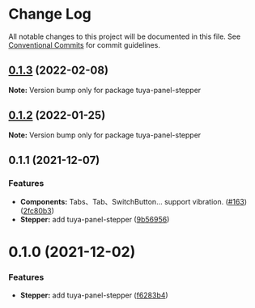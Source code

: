 # Change Log

All notable changes to this project will be documented in this file.
See [Conventional Commits](https://conventionalcommits.org) for commit guidelines.

## [0.1.3](https://github.com/tuya/tuya-panel-kit/compare/tuya-panel-stepper@0.1.2...tuya-panel-stepper@0.1.3) (2022-02-08)

**Note:** Version bump only for package tuya-panel-stepper





## [0.1.2](https://github.com/tuya/tuya-panel-kit/compare/tuya-panel-stepper@0.1.1...tuya-panel-stepper@0.1.2) (2022-01-25)

**Note:** Version bump only for package tuya-panel-stepper





## 0.1.1 (2021-12-07)


### Features

* **Components:** Tabs、Tab、SwitchButton... support vibration. ([#163](https://github.com/tuya/tuya-panel-kit/issues/163)) ([2fc80b3](https://github.com/tuya/tuya-panel-kit/commit/2fc80b3924890e9f5076475472ac5d5b41f17f33))
* **Stepper:** add tuya-panel-stepper ([9b56956](https://github.com/tuya/tuya-panel-kit/commit/9b5695673dd56e51c85270c80fd66cebff395567))





# 0.1.0 (2021-12-02)


### Features

* **Stepper:** add tuya-panel-stepper ([f6283b4](https://github.com/tuya/tuya-panel-kit/commit/f6283b4ace283dab309cb7ef4a7aced64a17ee42))
